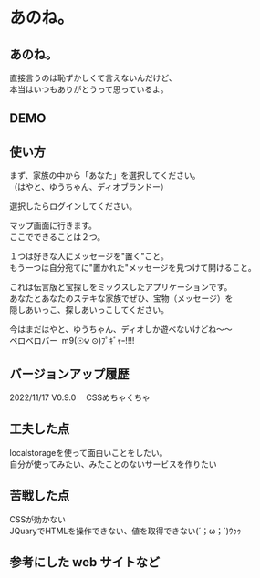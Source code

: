 # あのね。

## あのね。
直接言うのは恥ずかしくて言えないんだけど、    
本当はいつもありがとうって思っているよ。    


## DEMO

## 使い方
まず、家族の中から「あなた」を選択してください。  
（はやと、ゆうちゃん、ディオブランドー）  
  
選択したらログインしてください。  
  
マップ画面に行きます。  
ここでできることは２つ。  
  
１つは好きな人にメッセージを"置く"こと。  
もう一つは自分宛てに"置かれた"メッセージを見つけて開けること。  

これは伝言版と宝探しをミックスしたアプリケーションです。  
あなたとあなたのステキな家族でぜひ、宝物（メッセージ）を  
隠しあいっこ、探しあいっこしてください。    

今はまだはやと、ゆうちゃん、ディオしか遊べないけどね～～  
ベロベロバー‎  m9(☉౪ ⊙)ﾌﾟｷﾞｬｰ!!!!



## バージョンアップ履歴
2022/11/17    V0.9.0 　CSSめちゃくちゃ   


## 工夫した点
localstorageを使って面白いことをしたい。    
自分が使ってみたい、みたことのないサービスを作りたい  

## 苦戦した点
CSSが効かない  
JQuaryでHTMLを操作できない、値を取得できない(´；ω；`)ｳｩｩ  

## 参考にした web サイトなど
